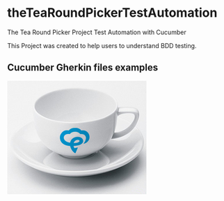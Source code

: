 # theTeaRoundPickerTestAutomation
The Tea Round Picker Project Test Automation with Cucumber 

This Project was created to help users to understand BDD testing.

## Cucumber Gherkin files examples
![theTeaRoundPickerTestAutomation](https://github.com/dawidpolakowski/theTeaRoundPickerTestAutomation/blob/master/img/teaCup.jpg)